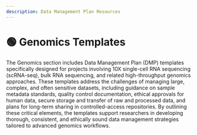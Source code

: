 ```yaml
---
description: Data Management Plan Resources
---
```


# 🟢 Genomics Templates

The Genomics section includes Data Management Plan (DMP) templates specifically designed for projects involving 10X single-cell RNA sequencing (scRNA-seq), bulk RNA sequencing, and related high-throughput genomics approaches. These templates address the challenges of managing large, complex, and often sensitive datasets, including guidance on sample metadata standards, quality control documentation, ethical approvals for human data, secure storage and transfer of raw and processed data, and plans for long-term sharing in controlled-access repositories. By outlining these critical elements, the templates support researchers in developing thorough, consistent, and ethically sound data management strategies tailored to advanced genomics workflows.
